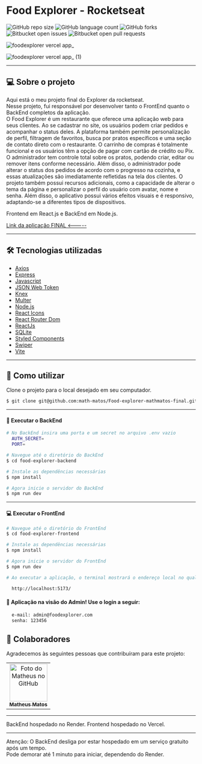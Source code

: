 # Food Explorer - Rocketseat

![GitHub repo size](https://img.shields.io/github/repo-size/math-matos/Food-explorer-mathmatos-final?style=for-the-badge)
![GitHub language count](https://img.shields.io/github/languages/count/math-matos/Food-explorer-mathmatos-final?style=for-the-badge)
![GitHub forks](https://img.shields.io/github/forks/math-matos/Food-explorer-mathmatos-final?style=for-the-badge)
![Bitbucket open issues](https://img.shields.io/bitbucket/issues/math-matos/Food-explorer-mathmatos-final?style=for-the-badge)
![Bitbucket open pull requests](https://img.shields.io/bitbucket/pr-raw/math-matos/Food-explorer-mathmatos-final?style=for-the-badge)

![foodexplorer vercel app_](https://cdn.discordapp.com/attachments/1123723265618219089/1123775317010567238/image_1.png)

![foodexplorer vercel app_ (1)](https://cdn.discordapp.com/attachments/1123723265618219089/1123775326686818364/image2_1.png)

___

## 💻 Sobre o projeto
Aqui está o meu projeto final do Explorer da rocketseat.
<br>
Nesse projeto, fui responsável por desenvolver tanto o FrontEnd quanto o BackEnd completos da aplicação.
<br>
O Food Explorer é um restaurante que oferece uma aplicação web para seus clientes. Ao se cadastrar no site, os usuários podem criar pedidos e acompanhar o status deles. A plataforma também permite personalização de perfil, filtragem de favoritos, busca por pratos específicos e uma seção de contato direto com o restaurante. O carrinho de compras é totalmente funcional e os usuários têm a opção de pagar com cartão de crédito ou Pix. O administrador tem controle total sobre os pratos, podendo criar, editar ou remover itens conforme necessário. Além disso, o administrador pode alterar o status dos pedidos de acordo com o progresso na cozinha, e essas atualizações são imediatamente refletidas na tela dos clientes. O projeto também possui recursos adicionais, como a capacidade de alterar o tema da página e personalizar o perfil do usuário com avatar, nome e senha. Além disso, o aplicativo possui vários efeitos visuais e é responsivo, adaptando-se a diferentes tipos de dispositivos.

Frontend em React.js e BackEnd em Node.js.

[Link da aplicação FINAL <----- ](https://food-explorer-mathmatos-final.vercel.app/)

___


## 🛠 Tecnologias utilizadas

- [Axios](https://www.npmjs.com/package/axios)
- [Express](https://expressjs.com)
- [Javascript](https://developer.mozilla.org/pt-BR/docs/Web/JavaScript)
- [JSON Web Token](https://www.npmjs.com/package/jsonwebtoken)
- [Knex](https://knexjs.org)
- [Multer](https://www.npmjs.com/package/multer)
- [Node.js](https://nodejs.org/en)
- [React Icons](https://react-icons.github.io/react-icons)
- [React Router Dom](https://react-icons.github.io/react-icons)
- [ReactJs](https://reactjs.org)
- [SQLite](https://www.sqlite.org/index.html)
- [Styled Components](https://styled-components.com)
- [Swiper](https://swiperjs.com)
- [Vite](https://vitejs.dev)

___

## 🚀 Como utilizar

Clone o projeto para o local desejado em seu computador.

```bash
$ git clone git@github.com:math-matos/Food-explorer-mathmatos-final.git
```
___

#### 🧠 Executar o BackEnd
```bash
# No BackEnd insira uma porta e um secret no arquivo .env vazio
  AUTH_SECRET=
  PORT=

# Navegue até o diretório do BackEnd
$ cd food-explorer-backend

# Instale as dependências necessárias
$ npm install

# Agora inicie o servidor do BackEnd
$ npm run dev
```
___

#### 💻 Executar o FrontEnd
```bash
# Navegue até o diretório do FrontEnd
$ cd food-explorer-frontend

# Instale as dependências necessárias
$ npm install

# Agora inicie o servidor do FrontEnd
$ npm run dev

# Ao executar a aplicação, o terminal mostrará o endereço local no qual ela está sendo executada. Basta digitar o mesmo endereço em seu navegador preferido:

  http://localhost:5173/
```

#### 🧔 Aplicação na visão do Admin! Use o login a seguir:

```bash
  e-mail: admin@foodexplorer.com
  senha: 123456
```

## 🤝 Colaboradores

Agradecemos às seguintes pessoas que contribuíram para este projeto:

<table>
  <tr>
    <td align="center">
      <a href="#">
        <img src="https://cdn.discordapp.com/attachments/988524143400067084/1123770465832411177/106177721.jfif" width="100px;" alt="Foto do Matheus no GitHub"/><br>
        <sub>
          <b>Matheus Matos</b>
        </sub>
      </a>
    </td>
  </tr>
</table>

___

BackEnd hospedado no Render.
Frontend hospedado no Vercel.

___
Atenção: O BackEnd desliga por estar hospedado em um serviço gratuito após um tempo.
<br>
Pode demorar até 1 minuto para iniciar, dependendo do Render.
